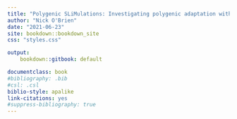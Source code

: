 ```yaml
---
title: "Polygenic SLiMulations: Investigating polygenic adaptation with SLiM 3."
author: "Nick O'Brien"
date: "2021-06-23"
site: bookdown::bookdown_site
css: "styles.css"

output:
    bookdown::gitbook: default

documentclass: book
#bibliography: .bib
#csl: .csl
biblio-style: apalike
link-citations: yes
#suppress-bibliography: true
---
```

